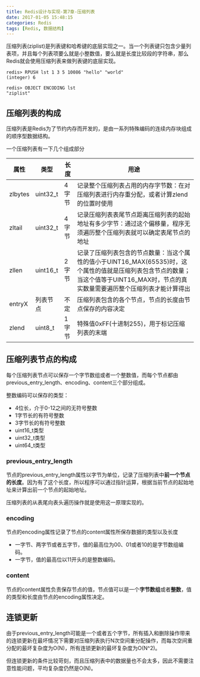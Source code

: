 ```yaml
---
title: Redis设计与实现-第7章-压缩列表
date: 2017-01-05 15:48:15
categories: Redis
tags: [Redis, 数据结构]
---
```

压缩列表(ziplist)是列表键和哈希键的底层实现之一。当一个列表键只包含少量列表项，并且每个列表项要么就是小整数值，要么就是长度比较段的字符串，那么Redis就会使用压缩列表来做列表键的底层实现。

```shell
redis> RPUSH lst 1 3 5 10086 "hello" "world"
(integer) 6

redis> OBJECT ENCODING lst
"ziplist"
```
<!-- more -->
## 压缩列表的构成
压缩列表是Redis为了节约内存而开发的，是由一系列特殊编码的连续内存块组成的顺序型数据结构。

一个压缩列表有一下几个组成部分

|属性|类型|长度|用途|
|-|-|-|-|
|zlbytes|uint32_t|4字节|记录整个压缩列表占用的内存字节数：在对压缩列表进行内存重分配，或者计算zlend的位置时使用|
|zltail|uint32_t|4字节|记录压缩列表表尾节点距离压缩列表的起始地址有多少字节：通过这个偏移量，程序无须遍历整个压缩列表就可以确定表尾节点的地址|
|zllen|uint16_t|2字节|记录了压缩列表包含的节点数量：当这个属性的值小于UINT16_MAX(65535)时，这个属性的值就是压缩列表包含节点的数量；当这个值等于UINT16_MAX时，节点的真实数量需要遍历整个压缩列表才能计算得出|
|entryX|列表节点|不定|压缩列表包含的各个节点，节点的长度由节点保存的内容决定|
|zlend|uint8_t|1字节|特殊值0xFF(十进制255)，用于标记压缩列表的末端|

## 压缩列表节点的构成
每个压缩列表节点可以保存一个字节数组或者一个整数值，而每个节点都由previous_entry_length、encoding、content三个部分组成。

整数编码可以保存的类型：
- 4位长，介于0-12之间的无符号整数
- 1字节长的有符号整数
- 3字节长的有符号整数
- uint16_t类型
- uint32_t类型
- uint64_t类型

### previous_entry_length
节点的previous_entry_length属性以字节为单位，记录了压缩列表中**前一个节点的长度**。因为有了这个长度，所以程序可以通过指针运算，根据当前节点的起始地址来计算出前一个节点的起始地址。

压缩列表的从表尾向表头遍历操作就是使用这一原理实现的。

### encoding
节点的encoding属性记录了节点的content属性所保存数据的类型以及长度
- 一字节、两字节或者五字节，值的最高位为00、01或者10的是字节数组编码。
- 一字节，值的最高位以11开头的是整数编码。


### content
节点的content属性负责保存节点的值，节点值可以是一个**字节数组**或者**整数**，值的类型和长度由节点的encoding属性决定。

## 连锁更新
由于previous_entry_length可能是一个或者五个字节，所有插入和删除操作带来的连锁更新在最坏情况下需要对压缩列表执行N次空间重分配操作，而每次空间重分配的最坏复杂度为O(N)，所有连锁更新的最坏复杂度为O(N^2)。

但连锁更新的条件比较苛刻，而且压缩列表中的数据量也不会太多，因此不需要注意性能问题，平均复杂度仍然是O(N)。
